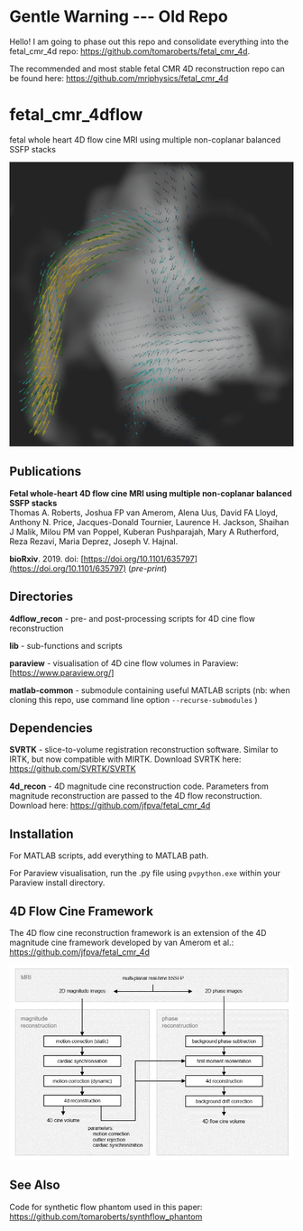 # Gentle Warning --- Old Repo

Hello! I am going to phase out this repo and consolidate everything into the fetal_cmr_4d repo: https://github.com/tomaroberts/fetal_cmr_4d. 

The recommended and most stable fetal CMR 4D reconstruction repo can be found here: https://github.com/mriphysics/fetal_cmr_4d

# fetal_cmr_4dflow

fetal whole heart 4D flow cine MRI using multiple non-coplanar balanced SSFP stacks

![](4dflow_recon/4dflow_volume.gif)

## Publications

__Fetal whole-heart 4D flow cine MRI using multiple non-coplanar balanced SSFP stacks__  
Thomas A. Roberts, Joshua FP van Amerom, Alena Uus, David FA Lloyd, Anthony N. Price, Jacques-Donald Tournier, Laurence H. Jackson, Shaihan J Malik, Milou PM van Poppel, Kuberan Pushparajah, Mary A Rutherford, Reza Rezavi, Maria Deprez, Joseph V. Hajnal. 

__bioRxiv__. 2019. doi: [https://doi.org/10.1101/635797](https://doi.org/10.1101/635797) (_pre-print_)  

## Directories

__4dflow_recon__ - pre- and post-processing scripts for 4D cine flow reconstruction

__lib__ - sub-functions and scripts

__paraview__ - visualisation of 4D cine flow volumes in Paraview: [https://www.paraview.org/]

__matlab-common__ - submodule containing useful MATLAB scripts (nb: when cloning this repo, use command line option `--recurse-submodules` )

## Dependencies

__SVRTK__ - slice-to-volume registration reconstruction software. Similar to IRTK, but now compatible with MIRTK. Download SVRTK here: https://github.com/SVRTK/SVRTK

__4d_recon__ - 4D magnitude cine reconstruction code. Parameters from magnitude reconstruction are passed to the 4D flow reconstruction. Download here: https://github.com/jfpva/fetal_cmr_4d

## Installation

For MATLAB scripts, add everything to MATLAB path.

For Paraview visualisation, run the .py file using `pvpython.exe` within your Paraview install directory.

## 4D Flow Cine Framework

The 4D flow cine reconstruction framework is an extension of the 4D magnitude cine framework developed by van Amerom et al.: https://github.com/jfpva/fetal_cmr_4d

![](4dflow_recon/4dflow_framework.png)

## See Also

Code for synthetic flow phantom used in this paper: https://github.com/tomaroberts/synthflow_phantom
